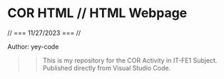 # COR HTML // HTML Webpage
// === 11/27/2023 === //

Author: yey-code

>> This is my repository for the COR Activity in IT-FE1 Subject. Published directly from Visual Studio Code.